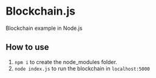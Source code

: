 # Blockchain.js
Blockchain example in Node.js

## How to use
1. `npm i` to create the node_modules folder.
2. `node index.js` to run the blockchain in `localhost:5000`
